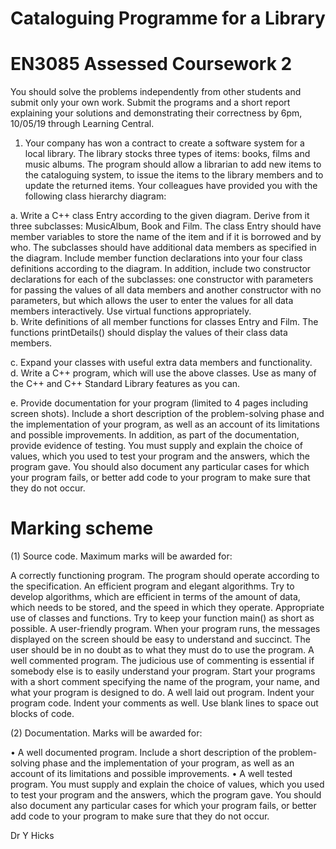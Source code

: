 # Cataloguing Programme for a Library

# EN3085 Assessed Coursework 2

You should solve the problems independently from other students and submit only your own work. Submit the programs and a short report explaining your solutions and demonstrating their correctness by 6pm, 10/05/19 through Learning Central.


1.	Your company has won a contract to create a software system for a local library. The library stocks three types of items: books, films and music albums. The program should allow a librarian to add new items to the cataloguing system, to issue the items to the library members and to update the returned items. Your colleagues have provided you with the following class hierarchy diagram: 

 

a.	Write a C++ class Entry according to the given diagram. Derive from it three subclasses: MusicAlbum, Book and Film. The class Entry should have member variables to store the name of the item and if it is borrowed and by who. The subclasses should have additional data members as specified in the diagram. Include member function declarations into your four class definitions according to the diagram. In addition, include two constructor declarations for each of the subclasses: one constructor with parameters for passing the values of all data members and another constructor with no parameters, but which allows the user to enter the values for all data members interactively. Use virtual functions appropriately.	 				                   		
b.	Write definitions of all member functions for classes Entry and Film. The functions printDetails() should display the values of their class data members.	  	       							

c.	Expand your classes with useful extra data members and functionality.										
d.	Write a C++ program, which will use the above classes. Use as many of the C++ and C++ Standard Library features as you can.		

e.	Provide documentation for your program (limited to 4 pages including screen shots). Include a short description of the problem-solving phase and the implementation of your program, as well as an account of its limitations and possible improvements. In addition, as part of the documentation, provide evidence of testing. You must supply and explain the choice of values, which you used to test your program and the answers, which the program gave. You should also document any particular cases for which your program fails, or better add code to your program to make sure that they do not occur.

# Marking scheme

(1) Source code. Maximum marks will be awarded for:

A correctly functioning program. The program should operate according to the specification. An efficient program and elegant algorithms. Try to develop algorithms, which are efficient in terms of the amount of data, which needs to be stored, and the speed in which they operate. Appropriate use of classes and functions. Try to keep your function main() as short as possible. A user-friendly program. When your program runs, the messages displayed on the screen should be easy to understand and succinct. The user should be in no doubt as to what they must do to use the program.
A well commented program. The judicious use of commenting is essential if somebody else is to easily understand your program. Start your programs with a short comment specifying the name of the program, your name, and what your program is designed to do. A well laid out program. Indent your program code. Indent your comments as well. Use blank lines to space out blocks of code.

(2) Documentation. Marks will be awarded for:

•	A well documented program. Include a short description of the problem-solving phase and the implementation of your program, as well as an account of its limitations and possible improvements.
•	A well tested program. You must supply and explain the choice of values, which you used to test your program and the answers, which the program gave. You should also document any particular cases for which your program fails, or better add code to your program to make sure that they do not occur.

Dr Y Hicks
